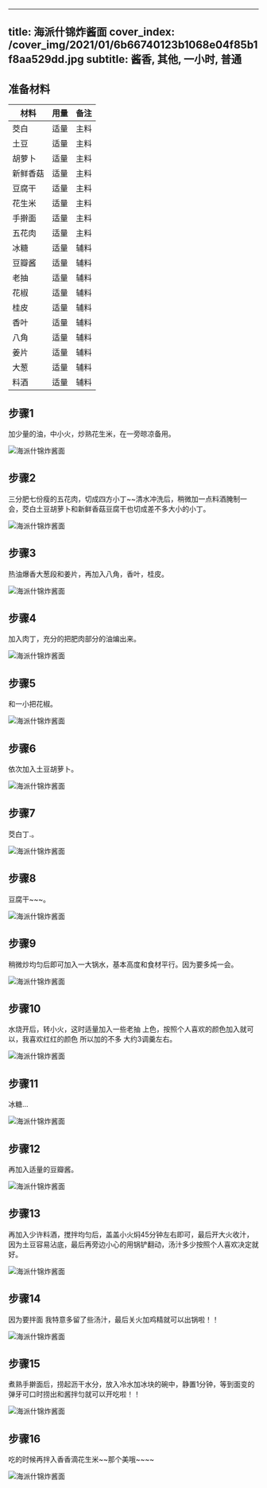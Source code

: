 
---
title: 海派什锦炸酱面
cover_index: /cover_img/2021/01/6b66740123b1068e04f85b1f8aa529dd.jpg
subtitle: 酱香, 其他, 一小时, 普通
---

## 准备材料

| 材料     | 用量 | 备注|
| ------- | ----- | --- |
| 茭白 | 适量| 主料 |
| 土豆 | 适量| 主料 |
| 胡萝卜 | 适量| 主料 |
| 新鲜香菇 | 适量| 主料 |
| 豆腐干 | 适量| 主料 |
| 花生米 | 适量| 主料 |
| 手擀面 | 适量| 主料 |
| 五花肉 | 适量| 主料 |
| 冰糖 | 适量| 辅料 |
| 豆瓣酱 | 适量| 辅料 |
| 老抽 | 适量| 辅料 |
| 花椒 | 适量| 辅料 |
| 桂皮 | 适量| 辅料 |
| 香叶 | 适量| 辅料 |
| 八角 | 适量| 辅料 |
| 姜片 | 适量| 辅料 |
| 大葱 | 适量| 辅料 |
| 料酒 | 适量| 辅料 |

## 步骤1

加少量的油，中小火，炒熟花生米，在一旁晾凉备用。

![海派什锦炸酱面](https://i8.meishichina.com/attachment/recipe/201010/201010151123021.jpg?x-oss-process=style/p320) 

## 步骤2

三分肥七份瘦的五花肉，切成四方小丁~~清水冲洗后，稍微加一点料酒腌制一会，茭白土豆胡萝卜和新鲜香菇豆腐干也切成差不多大小的小丁。

![海派什锦炸酱面](https://i8.meishichina.com/attachment/recipe/201010/201010151123383.jpg?x-oss-process=style/p320) 

## 步骤3

热油爆香大葱段和姜片，再加入八角，香叶，桂皮。

![海派什锦炸酱面](https://i8.meishichina.com/attachment/recipe/201010/201010151124341.jpg?x-oss-process=style/p320) 

## 步骤4

加入肉丁，充分的把肥肉部分的油煸出来。

![海派什锦炸酱面](https://i8.meishichina.com/attachment/recipe/201010/201010151124501.jpg?x-oss-process=style/p320) 

## 步骤5

和一小把花椒。

![海派什锦炸酱面](https://i8.meishichina.com/attachment/recipe/201010/201010151125049.jpg?x-oss-process=style/p320) 

## 步骤6

依次加入土豆胡萝卜。

![海派什锦炸酱面](https://i8.meishichina.com/attachment/recipe/201010/201010151125306.jpg?x-oss-process=style/p320) 

## 步骤7

茭白丁.。

![海派什锦炸酱面](https://i8.meishichina.com/attachment/recipe/201010/201010151125429.jpg?x-oss-process=style/p320) 

## 步骤8

豆腐干~~~。

![海派什锦炸酱面](https://i8.meishichina.com/attachment/recipe/201010/201010151127301.jpg?x-oss-process=style/p320) 

## 步骤9

稍微炒均匀后即可加入一大锅水，基本高度和食材平行。因为要多炖一会。

![海派什锦炸酱面](https://i8.meishichina.com/attachment/recipe/201010/201010151127465.jpg?x-oss-process=style/p320) 

## 步骤10

水烧开后，转小火，这时适量加入一些老抽 上色，按照个人喜欢的颜色加入就可以，我喜欢红红的颜色 所以加的不多 大约3调羹左右。

![海派什锦炸酱面](https://i8.meishichina.com/attachment/recipe/201010/201010151128088.jpg?x-oss-process=style/p320) 

## 步骤11

冰糖...

![海派什锦炸酱面](https://i8.meishichina.com/attachment/recipe/201010/201010151132009.jpg?x-oss-process=style/p320) 

## 步骤12

再加入适量的豆瓣酱。

![海派什锦炸酱面](https://i8.meishichina.com/attachment/recipe/201010/201010151136114.jpg?x-oss-process=style/p320) 

## 步骤13

再加入少许料酒，搅拌均匀后，盖盖小火焖45分钟左右即可，最后开大火收汁，因为土豆容易沾底，最后再旁边小心的用锅铲翻动，汤汁多少按照个人喜欢决定就好。

![海派什锦炸酱面](https://i8.meishichina.com/attachment/recipe/201010/201010151136596.jpg?x-oss-process=style/p320) 

## 步骤14

因为要拌面 我特意多留了些汤汁，最后关火加鸡精就可以出锅啦！！

![海派什锦炸酱面](https://i8.meishichina.com/attachment/recipe/201010/201010151137071.jpg?x-oss-process=style/p320) 

## 步骤15

煮熟手擀面后，捞起沥干水分，放入冷水加冰块的碗中，静置1分钟，等到面变的弹牙可口时捞出和酱拌匀就可以开吃啦！！

![海派什锦炸酱面](https://i8.meishichina.com/attachment/recipe/201010/201010151138038.jpg?x-oss-process=style/p320) 

## 步骤16

吃的时候再拌入香香滴花生米~~那个美哦~~~~

![海派什锦炸酱面](https://i8.meishichina.com/attachment/recipe/201010/201010151138122.jpg?x-oss-process=style/p320) 

